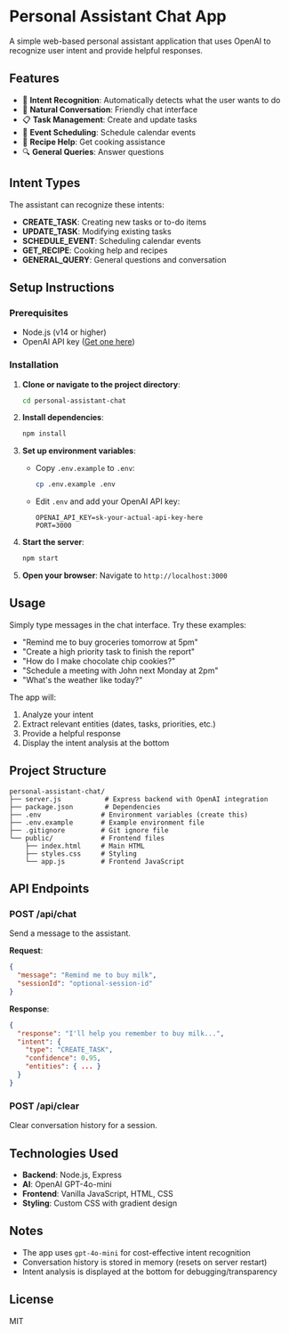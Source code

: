 # Personal Assistant Chat App

A simple web-based personal assistant application that uses OpenAI to recognize user intent and provide helpful responses.

## Features

- 🤖 **Intent Recognition**: Automatically detects what the user wants to do
- 💬 **Natural Conversation**: Friendly chat interface
- 📋 **Task Management**: Create and update tasks
- 📅 **Event Scheduling**: Schedule calendar events
- 🍳 **Recipe Help**: Get cooking assistance
- 🔍 **General Queries**: Answer questions

## Intent Types

The assistant can recognize these intents:
- **CREATE_TASK**: Creating new tasks or to-do items
- **UPDATE_TASK**: Modifying existing tasks
- **SCHEDULE_EVENT**: Scheduling calendar events
- **GET_RECIPE**: Cooking help and recipes
- **GENERAL_QUERY**: General questions and conversation

## Setup Instructions

### Prerequisites

- Node.js (v14 or higher)
- OpenAI API key ([Get one here](https://platform.openai.com/api-keys))

### Installation

1. **Clone or navigate to the project directory**:
   ```bash
   cd personal-assistant-chat
   ```

2. **Install dependencies**:
   ```bash
   npm install
   ```

3. **Set up environment variables**:
   - Copy `.env.example` to `.env`:
     ```bash
     cp .env.example .env
     ```
   - Edit `.env` and add your OpenAI API key:
     ```
     OPENAI_API_KEY=sk-your-actual-api-key-here
     PORT=3000
     ```

4. **Start the server**:
   ```bash
   npm start
   ```

5. **Open your browser**:
   Navigate to `http://localhost:3000`

## Usage

Simply type messages in the chat interface. Try these examples:

- "Remind me to buy groceries tomorrow at 5pm"
- "Create a high priority task to finish the report"
- "How do I make chocolate chip cookies?"
- "Schedule a meeting with John next Monday at 2pm"
- "What's the weather like today?"

The app will:
1. Analyze your intent
2. Extract relevant entities (dates, tasks, priorities, etc.)
3. Provide a helpful response
4. Display the intent analysis at the bottom

## Project Structure

```
personal-assistant-chat/
├── server.js           # Express backend with OpenAI integration
├── package.json        # Dependencies
├── .env               # Environment variables (create this)
├── .env.example       # Example environment file
├── .gitignore         # Git ignore file
└── public/            # Frontend files
    ├── index.html     # Main HTML
    ├── styles.css     # Styling
    └── app.js         # Frontend JavaScript
```

## API Endpoints

### POST /api/chat
Send a message to the assistant.

**Request**:
```json
{
  "message": "Remind me to buy milk",
  "sessionId": "optional-session-id"
}
```

**Response**:
```json
{
  "response": "I'll help you remember to buy milk...",
  "intent": {
    "type": "CREATE_TASK",
    "confidence": 0.95,
    "entities": { ... }
  }
}
```

### POST /api/clear
Clear conversation history for a session.

## Technologies Used

- **Backend**: Node.js, Express
- **AI**: OpenAI GPT-4o-mini
- **Frontend**: Vanilla JavaScript, HTML, CSS
- **Styling**: Custom CSS with gradient design

## Notes

- The app uses `gpt-4o-mini` for cost-effective intent recognition
- Conversation history is stored in memory (resets on server restart)
- Intent analysis is displayed at the bottom for debugging/transparency

## License

MIT
